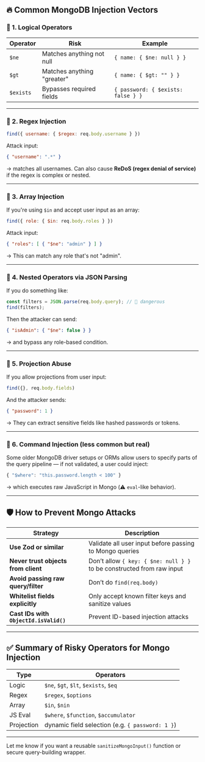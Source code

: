 ## 🔥 Common MongoDB Injection Vectors

### 🔹 1. **Logical Operators**

| Operator  | Risk                       | Example                            |
| --------- | -------------------------- | ---------------------------------- |
| `$ne`     | Matches anything not null  | `{ name: { $ne: null } }`          |
| `$gt`     | Matches anything "greater" | `{ name: { $gt: "" } }`            |
| `$exists` | Bypasses required fields   | `{ password: { $exists: false } }` |

---

### 🔹 2. **Regex Injection**

```js
find({ username: { $regex: req.body.username } })
```

Attack input:

```json
{ "username": ".*" }
```

→ matches all usernames.
Can also cause **ReDoS (regex denial of service)** if the regex is complex or nested.

---

### 🔹 3. **Array Injection**

If you're using `$in` and accept user input as an array:

```js
find({ role: { $in: req.body.roles } })
```

Attack input:

```json
{ "roles": [ { "$ne": "admin" } ] }
```

→ This can match any role that's not "admin".

---

### 🔹 4. **Nested Operators via JSON Parsing**

If you do something like:

```js
const filters = JSON.parse(req.body.query); // 🧨 dangerous
find(filters);
```

Then the attacker can send:

```json
{ "isAdmin": { "$ne": false } }
```

→ and bypass any role-based condition.

---

### 🔹 5. **Projection Abuse**

If you allow projections from user input:

```js
find({}, req.body.fields)
```

And the attacker sends:

```json
{ "password": 1 }
```

→ They can extract sensitive fields like hashed passwords or tokens.

---

### 🔹 6. **Command Injection (less common but real)**

Some older MongoDB driver setups or ORMs allow users to specify parts of the query pipeline — if not validated, a user could inject:

```js
{ "$where": "this.password.length < 100" }
```

→ which executes raw JavaScript in Mongo (⚠️ `eval`-like behavior).

---

## 🛡️ How to Prevent Mongo Attacks

| Strategy                               | Description                                                           |
| -------------------------------------- | --------------------------------------------------------------------- |
| **Use Zod or similar**                 | Validate all user input before passing to Mongo queries               |
| **Never trust objects from client**    | Don’t allow `{ key: { $ne: null } }` to be constructed from raw input |
| **Avoid passing raw query/filter**     | Don’t do `find(req.body)`                                             |
| **Whitelist fields explicitly**        | Only accept known filter keys and sanitize values                     |
| **Cast IDs with `ObjectId.isValid()`** | Prevent ID-based injection attacks                                    |

---

## ✅ Summary of Risky Operators for Mongo Injection

| Type       | Operators                                        |
| ---------- | ------------------------------------------------ |
| Logic      | `$ne`, `$gt`, `$lt`, `$exists`, `$eq`            |
| Regex      | `$regex`, `$options`                             |
| Array      | `$in`, `$nin`                                    |
| JS Eval    | `$where`, `$function`, `$accumulator`            |
| Projection | dynamic field selection (e.g. `{ password: 1 }`) |

---

Let me know if you want a reusable `sanitizeMongoInput()` function or secure query-building wrapper.
